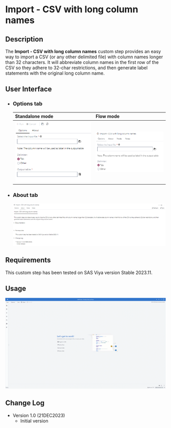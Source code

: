 # Import - CSV with long column names

## Description

The **Import - CSV with long column names** custom step provides an easy way to import a CSV (or any other delimited file) with column names longer than 32 characters. It will abbreviate column names in the first row of the CSV so they adhere to 32-char restrictions, and then generate label statements with the original long column name.

## User Interface

* ### Options tab ###

   | Standalone mode | Flow mode |
   |-----------| --- |                
   | ![](img/Import_csv_labels-tabOptions-standalone.png) | ![](img/Import_csv_labels-tabOptions-flowmode.png) |

* ### About tab ###

   ![](img/Import_csv_labels-tabAbout-flowmode.png)

## Requirements

This custom step has been tested on SAS Viya version Stable 2023.11.

## Usage

![](img/Import_csv_labels-Demo.gif)

## Change Log

* Version 1.0 (21DEC2023) 
    * Initial version